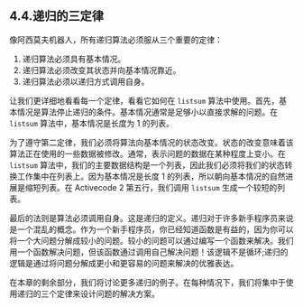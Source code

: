 ## 4.4.递归的三定律

像阿西莫夫机器人，所有递归算法必须服从三个重要的定律：

1. 递归算法必须具有基本情况。
2. 递归算法必须改变其状态并向基本情况靠近。
3. 递归算法必须以递归方式调用自身。

让我们更详细地看看每一个定律，看看它如何在 `listsum` 算法中使用。首先，基本情况是算法停止递归的条件。基本情况通常是足够小以直接求解的问题。在`listsum` 算法中，基本情况是长度为 1 的列表。

为了遵守第二定律，我们必须将算法向基本情况的状态改变。状态的改变意味着该算法正在使用的一些数据被修改。通常，表示问题的数据在某种程度上变小。在 `listsum` 算法中，我们的主要数据结构是一个列表，因此我们必须将我们的状态转换工作集中在列表上。因为基本情况是长度 1 的列表，所以朝向基本情况的自然进展是缩短列表。在 Activecode 2 第五行，我们调用 `listsum` 生成一个较短的列表。

最后的法则是算法必须调用自身。这是递归的定义。递归对于许多新手程序员来说是一个混乱的概念。作为一个新手程序员，你已经知道函数是有益的，因为你可以将一个大问题分解成较小的问题。较小的问题可以通过编写一个函数来解决。我们用一个函数解决问题，但该函数通过调用自己解决问题！该逻辑不是循环;递归的逻辑是通过将问题分解成更小和更容易的问题来解决的优雅表达。

在本章的剩余部分，我们将讨论更多递归的例子。在每种情况下，我们将集中于使用递归的三个定律来设计问题的解决方案。


